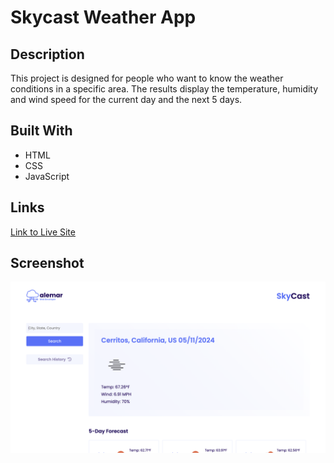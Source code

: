# Skycast Weather App

## Description
This project is designed for people who want to know the weather
conditions in a specific area. The results display the temperature,
humidity and wind speed for the current day and the next 5 days.

## Built With
- HTML
- CSS
- JavaScript

## Links
[Link to Live Site](https://cloudofalemar.github.io/skycast/)

## Screenshot
![Project Management Application Screenshot](./assets/images/skycast-screenshot.png)